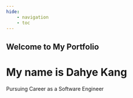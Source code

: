 ```yaml
---
hide:
    - navigation
    - toc
---
```

##  <b>Welcome to My Portfolio</b>
# My name is <b>Dahye Kang</b>

Pursuing Career as a Software Engineer